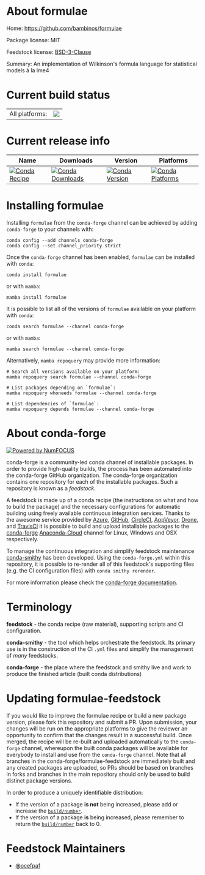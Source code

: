 About formulae
==============

Home: https://github.com/bambinos/formulae

Package license: MIT

Feedstock license: [BSD-3-Clause](https://github.com/conda-forge/formulae-feedstock/blob/main/LICENSE.txt)

Summary: An implementation of Wilkinson's formula language for statistical models à la lme4

Current build status
====================


<table><tr><td>All platforms:</td>
    <td>
      <a href="https://dev.azure.com/conda-forge/feedstock-builds/_build/latest?definitionId=12165&branchName=main">
        <img src="https://dev.azure.com/conda-forge/feedstock-builds/_apis/build/status/formulae-feedstock?branchName=main">
      </a>
    </td>
  </tr>
</table>

Current release info
====================

| Name | Downloads | Version | Platforms |
| --- | --- | --- | --- |
| [![Conda Recipe](https://img.shields.io/badge/recipe-formulae-green.svg)](https://anaconda.org/conda-forge/formulae) | [![Conda Downloads](https://img.shields.io/conda/dn/conda-forge/formulae.svg)](https://anaconda.org/conda-forge/formulae) | [![Conda Version](https://img.shields.io/conda/vn/conda-forge/formulae.svg)](https://anaconda.org/conda-forge/formulae) | [![Conda Platforms](https://img.shields.io/conda/pn/conda-forge/formulae.svg)](https://anaconda.org/conda-forge/formulae) |

Installing formulae
===================

Installing `formulae` from the `conda-forge` channel can be achieved by adding `conda-forge` to your channels with:

```
conda config --add channels conda-forge
conda config --set channel_priority strict
```

Once the `conda-forge` channel has been enabled, `formulae` can be installed with `conda`:

```
conda install formulae
```

or with `mamba`:

```
mamba install formulae
```

It is possible to list all of the versions of `formulae` available on your platform with `conda`:

```
conda search formulae --channel conda-forge
```

or with `mamba`:

```
mamba search formulae --channel conda-forge
```

Alternatively, `mamba repoquery` may provide more information:

```
# Search all versions available on your platform:
mamba repoquery search formulae --channel conda-forge

# List packages depending on `formulae`:
mamba repoquery whoneeds formulae --channel conda-forge

# List dependencies of `formulae`:
mamba repoquery depends formulae --channel conda-forge
```


About conda-forge
=================

[![Powered by
NumFOCUS](https://img.shields.io/badge/powered%20by-NumFOCUS-orange.svg?style=flat&colorA=E1523D&colorB=007D8A)](https://numfocus.org)

conda-forge is a community-led conda channel of installable packages.
In order to provide high-quality builds, the process has been automated into the
conda-forge GitHub organization. The conda-forge organization contains one repository
for each of the installable packages. Such a repository is known as a *feedstock*.

A feedstock is made up of a conda recipe (the instructions on what and how to build
the package) and the necessary configurations for automatic building using freely
available continuous integration services. Thanks to the awesome service provided by
[Azure](https://azure.microsoft.com/en-us/services/devops/), [GitHub](https://github.com/),
[CircleCI](https://circleci.com/), [AppVeyor](https://www.appveyor.com/),
[Drone](https://cloud.drone.io/welcome), and [TravisCI](https://travis-ci.com/)
it is possible to build and upload installable packages to the
[conda-forge](https://anaconda.org/conda-forge) [Anaconda-Cloud](https://anaconda.org/)
channel for Linux, Windows and OSX respectively.

To manage the continuous integration and simplify feedstock maintenance
[conda-smithy](https://github.com/conda-forge/conda-smithy) has been developed.
Using the ``conda-forge.yml`` within this repository, it is possible to re-render all of
this feedstock's supporting files (e.g. the CI configuration files) with ``conda smithy rerender``.

For more information please check the [conda-forge documentation](https://conda-forge.org/docs/).

Terminology
===========

**feedstock** - the conda recipe (raw material), supporting scripts and CI configuration.

**conda-smithy** - the tool which helps orchestrate the feedstock.
                   Its primary use is in the construction of the CI ``.yml`` files
                   and simplify the management of *many* feedstocks.

**conda-forge** - the place where the feedstock and smithy live and work to
                  produce the finished article (built conda distributions)


Updating formulae-feedstock
===========================

If you would like to improve the formulae recipe or build a new
package version, please fork this repository and submit a PR. Upon submission,
your changes will be run on the appropriate platforms to give the reviewer an
opportunity to confirm that the changes result in a successful build. Once
merged, the recipe will be re-built and uploaded automatically to the
`conda-forge` channel, whereupon the built conda packages will be available for
everybody to install and use from the `conda-forge` channel.
Note that all branches in the conda-forge/formulae-feedstock are
immediately built and any created packages are uploaded, so PRs should be based
on branches in forks and branches in the main repository should only be used to
build distinct package versions.

In order to produce a uniquely identifiable distribution:
 * If the version of a package **is not** being increased, please add or increase
   the [``build/number``](https://docs.conda.io/projects/conda-build/en/latest/resources/define-metadata.html#build-number-and-string).
 * If the version of a package **is** being increased, please remember to return
   the [``build/number``](https://docs.conda.io/projects/conda-build/en/latest/resources/define-metadata.html#build-number-and-string)
   back to 0.

Feedstock Maintainers
=====================

* [@ocefpaf](https://github.com/ocefpaf/)

